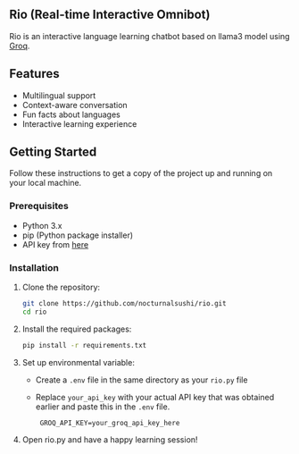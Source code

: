 ## Rio (Real-time Interactive Omnibot)
Rio is an interactive language learning chatbot based on llama3 model using [Groq](https://console.groq.com/docs/quickstart). 

## Features
- Multilingual support
- Context-aware conversation
- Fun facts about languages
- Interactive learning experience

## Getting Started
Follow these instructions to get a copy of the project up and running on your local machine.

### Prerequisites
- Python 3.x
- pip (Python package installer)
- API key from [here](https://console.groq.com/keys)

### Installation
1. Clone the repository:

   ```sh
   git clone https://github.com/nocturnalsushi/rio.git
   cd rio

2. Install the required packages:

    ```sh
    pip install -r requirements.txt

3. Set up environmental variable:
   - Create a `.env` file in the same directory as your `rio.py` file
   - Replace `your_api_key` with your actual API key that was obtained earlier and paste this in the `.env` file.
   
      ```
       GROQ_API_KEY=your_groq_api_key_here
      ```

4. Open rio.py and have a happy learning session!
